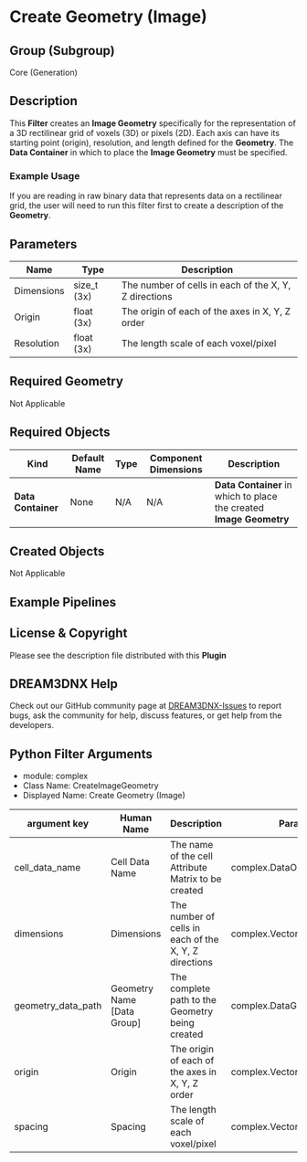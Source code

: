 # Create Geometry (Image)  


## Group (Subgroup) ##

Core (Generation)


## Description ##

This **Filter** creates an **Image Geometry** specifically for the representation of a 3D rectilinear grid of voxels (3D) or pixels
(2D). Each axis can have its starting point (origin), resolution, and length defined for the **Geometry**. The **Data Container** in which to place the **Image Geometry** must be specified.

### Example Usage ###

If you are reading in raw binary data that represents data on a rectilinear grid, the user will need to run this
filter first to create a description of the **Geometry**.

## Parameters ##

| Name             | Type | Description |
|------------------|------|-------------|
| Dimensions | size_t (3x) | The number of cells in each of the X, Y, Z directions |
| Origin | float (3x) | The origin of each of the axes in X, Y, Z order |
| Resolution | float (3x) | The length scale of each voxel/pixel |

## Required Geometry ##

Not Applicable

## Required Objects ##

| Kind | Default Name | Type | Component Dimensions | Description |
|------|--------------|------|----------------------|-------------|
| **Data Container** | None | N/A | N/A | **Data Container** in which to place the created **Image Geometry** |


## Created Objects ##

Not Applicable

## Example Pipelines ##



## License & Copyright ##

Please see the description file distributed with this **Plugin**

## DREAM3DNX Help

Check out our GitHub community page at [DREAM3DNX-Issues](https://github.com/BlueQuartzSoftware/DREAM3DNX-Issues) to report bugs, ask the community for help, discuss features, or get help from the developers.

## Python Filter Arguments

+ module: complex
+ Class Name: CreateImageGeometry
+ Displayed Name: Create Geometry (Image)

| argument key | Human Name | Description | Parameter Type |
|--------------|------------|-------------|----------------|
| cell_data_name | Cell Data Name | The name of the cell Attribute Matrix to be created | complex.DataObjectNameParameter |
| dimensions | Dimensions | The number of cells in each of the X, Y, Z directions | complex.VectorUInt64Parameter |
| geometry_data_path | Geometry Name [Data Group] | The complete path to the Geometry being created | complex.DataGroupCreationParameter |
| origin | Origin | The origin of each of the axes in X, Y, Z order | complex.VectorFloat32Parameter |
| spacing | Spacing | The length scale of each voxel/pixel | complex.VectorFloat32Parameter |

